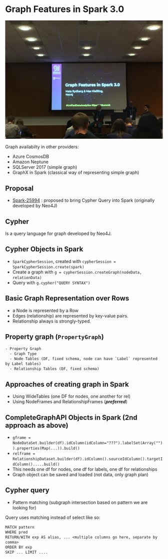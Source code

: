 # Graph Features in Spark 3.0

![IMG](media/e00012.jpg)

Graph availabilty in other providers:
- Azure CosmosDB
- Amazon Neptune
- SQLServer 2017 (simple graph)
- GraphX in Spark (classical way of representing simple graph)

## Proposal
- [Spark-25994](https://issues.apache.org/jira/browse/SPARK-25994) : proposed to bring Cypher Query into Spark (originally developed by Neo4J)

## Cypher 
Is a query language for graph developed by Neo4J.

## Cypher Objects in Spark
- `SparkCypherSession`, created with `cypherSession = SparkCypherSession.create(spark)`
- Create a graph with `g = cypherSession.createGraph(nodeData, relationData)`
- Query with `g.cypher("QUERY SYNTAX")`

## Basic Graph Representation over Rows
- a Node is represented by a Row
- Edges (relationship) are represented by key-value pairs.
- Relationship always is strongly-typed.

## Property graph (`PropertyGraph`)
```
- Property Graph
  - Graph Type
  - Node Tables (DF, fixed schema, node can have `Label` represented by Label tables)
  - Relationship Tables (DF, fixed schema)
```

## Approaches of creating graph in Spark
- Using WideTables (one DF for nodes, one another for rel)
- Using NodeFrames and RelationshipFrames (***preferred***)


## CompleteGraphAPI Objects in Spark (2nd approach as above)
- `gframe = NodeDataSet.builder(df).idColumn(idColumn="???").labelSet(Array("")).properties(Map(...)).build()`
- `relframe = RelationshipDataset.builder(df).idColumn().sourceIdColumn().targetIdColumn().....build()`
- This needs one df for nodes, one df for labels, one df for relationships
- Graph object can be saved and loaded (not data, only graph plan)

## Cypher query

- Pattern matching (subgraph intersection based on pattern we are looking for)

Query uses matching instead of select like so:

```
MATCH pattern
WHERE pred
RETURN/WITH exp AS alias, ... <multiple columns go here, separate by comma>
ORDER BY exp
SKIP ... LIMIT ....
``` 

